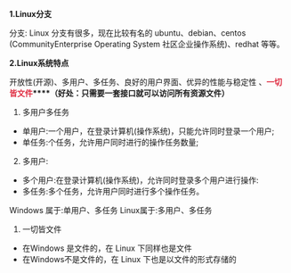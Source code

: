 **1.Linux分支**

分支: Linux 分支有很多，现在比较有名的 ubuntu、debian、centos (CommunityEnterprise Operating System 社区企业操作系统)、redhat 等等。

**2.Linux系统特点**

开放性(开源)、多用户、多任务、良好的用户界面、优异的性能与稳定性 、**<font style="color:#DF2A3F;">一切皆文件</font>****（好处：只需要一套接口就可以访问所有资源文件）**

1. 多用户多任务
+ 单用户:一个用户，在登录计算机(操作系统)，只能允许同时登录一个用户;
+ 单任务:个任务，允许用户同时进行的操作任务数量;
2. 多用户:
+ 多个用户:在登录计算机(操作系统)，允许同时登录多个用户进行操作:
+ 多任务:多个任务，允许用户同时进行多个操作任务。


Windows 属于:单用户、多任务
Linux属于:多用户、多任务


1. 一切皆文件
+ 在Windows 是文件的，在 Linux 下同样也是文件
+ 在Windows不是文件的，在 Linux 下也是以文件的形式存储的


